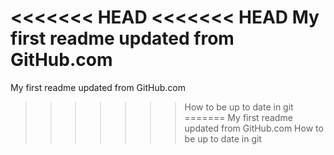 <<<<<<< HEAD
<<<<<<< HEAD
My first readme updated from GitHub.com 
=======
My first readme updated from GitHub.com
>>>>>>> How to be up to date in git
=======
My first readme updated from GitHub.com
>>>>>>> How to be up to date in git
